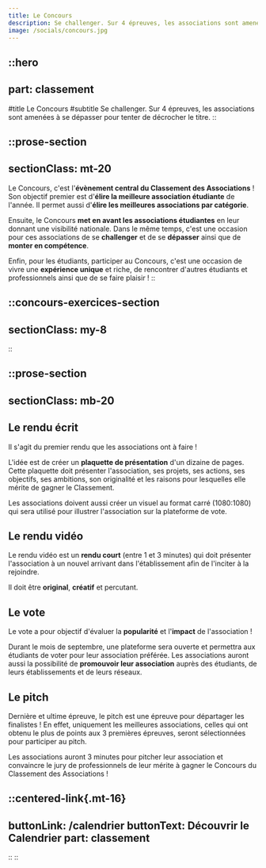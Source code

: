 ```yaml
---
title: Le Concours
description: Se challenger.​ ​Sur 4 épreuves, les associations sont amenées à se dépasser pour tenter de décrocher le titre.
image: /socials/concours.jpg
---
```


::hero
---
part: classement
---
#title
Le Concours
#subtitle
Se challenger.​ ​Sur 4 épreuves, les associations sont amenées à se dépasser pour tenter de décrocher le titre.
::

::prose-section
---
sectionClass: mt-20
---

Le Concours, c'est l'**évènement central du Classement des Associations** ! Son objectif premier est d'**élire la meilleure association étudiante** de l'année. Il permet aussi d'**élire les meilleures associations par catégorie**.

<!-- Cette année, nous avons les catégories suivantes : -->

Ensuite, le Concours **met en avant les associations étudiantes** en leur donnant une visibilité nationale. Dans le même temps, c'est une occasion pour ces associations de se **challenger** et de se **dépasser** ainsi que de **monter en compétence**.

Enfin, pour les étudiants, participer au Concours, c'est une occasion de vivre une **expérience unique** et riche, de rencontrer d'autres étudiants et professionnels ainsi que de se faire plaisir !
::

::concours-exercices-section
---
sectionClass: my-8
---
::

::prose-section
---
sectionClass: mb-20
---
## Le rendu écrit

Il s'agit du premier rendu que les associations ont à faire !

L'idée est de créer un **plaquette de présentation** d'un dizaine de pages. Cette plaquette doit présenter l'association, ses projets, ses actions, ses objectifs, ses ambitions, son originalité et les raisons pour lesquelles elle mérite de gagner le Classement.

Les associations doivent aussi créer un visuel au format carré (1080:1080) qui sera utilisé pour illustrer l'association sur la plateforme de vote.

## Le rendu vidéo

Le rendu vidéo est un **rendu court** (entre 1 et 3 minutes) qui doit présenter l'association à un nouvel arrivant dans l'établissement afin de l'inciter à la rejoindre.

Il doit être **original**, **créatif** et percutant.
## Le vote

Le vote a pour objectif d'évaluer la **popularité** et l'**impact** de l'association !

Durant le mois de septembre, une plateforme sera ouverte et permettra aux étudiants de voter pour leur association préférée. Les associations auront aussi la possibilité de **promouvoir leur association** auprès des étudiants, de leurs établissements et de leurs réseaux.

## Le pitch

Dernière et ultime épreuve, le pitch est une épreuve pour départager les finalistes ! En effet, uniquement les meilleures associations, celles qui ont obtenu le plus de points aux 3 premières épreuves, seront sélectionnées pour participer au pitch. 

Les associations auront 3 minutes pour pitcher leur association et convaincre le jury de professionnels de leur mérite à gagner le Concours du Classement des Associations !

  ::centered-link{.mt-16}
  ---
  buttonLink: /calendrier
  buttonText: Découvrir le Calendrier
  part: classement
  ---
  ::
::
